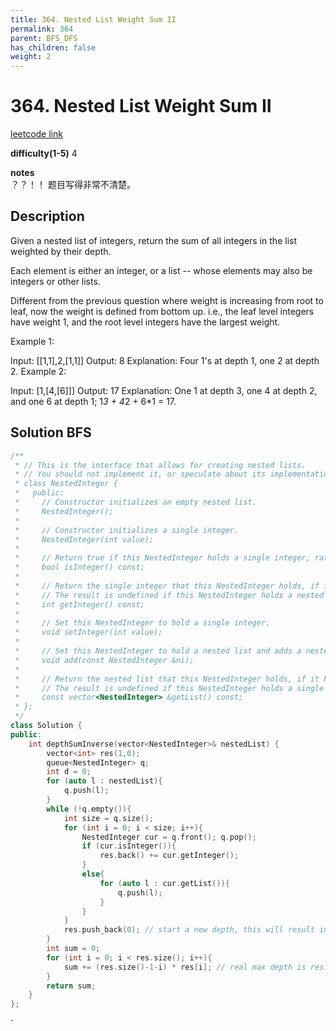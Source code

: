 ```yaml
---
title: 364. Nested List Weight Sum II
permalink: 364
parent: BFS_DFS
has_children: false
weight: 2
---
```

# 364. Nested List Weight Sum II
[leetcode link](https://leetcode.com/problems/nested-list-weight-sum-ii/)

**difficulty(1-5)** 
4

**notes**   
？？！！ 题目写得非常不清楚。

## Description
Given a nested list of integers, return the sum of all integers in the list weighted by their depth.

Each element is either an integer, or a list -- whose elements may also be integers or other lists.

Different from the previous question where weight is increasing from root to leaf, now the weight is defined from bottom up. i.e., the leaf level integers have weight 1, and the root level integers have the largest weight.

Example 1:

Input: [[1,1],2,[1,1]]
Output: 8 
Explanation: Four 1's at depth 1, one 2 at depth 2.
Example 2:

Input: [1,[4,[6]]]
Output: 17 
Explanation: One 1 at depth 3, one 4 at depth 2, and one 6 at depth 1; 1*3 + 4*2 + 6*1 = 17.

## Solution BFS

```c++
/**
 * // This is the interface that allows for creating nested lists.
 * // You should not implement it, or speculate about its implementation
 * class NestedInteger {
 *   public:
 *     // Constructor initializes an empty nested list.
 *     NestedInteger();
 *
 *     // Constructor initializes a single integer.
 *     NestedInteger(int value);
 *
 *     // Return true if this NestedInteger holds a single integer, rather than a nested list.
 *     bool isInteger() const;
 *
 *     // Return the single integer that this NestedInteger holds, if it holds a single integer
 *     // The result is undefined if this NestedInteger holds a nested list
 *     int getInteger() const;
 *
 *     // Set this NestedInteger to hold a single integer.
 *     void setInteger(int value);
 *
 *     // Set this NestedInteger to hold a nested list and adds a nested integer to it.
 *     void add(const NestedInteger &ni);
 *
 *     // Return the nested list that this NestedInteger holds, if it holds a nested list
 *     // The result is undefined if this NestedInteger holds a single integer
 *     const vector<NestedInteger> &getList() const;
 * };
 */
class Solution {
public:
    int depthSumInverse(vector<NestedInteger>& nestedList) {
        vector<int> res(1,0);
        queue<NestedInteger> q;
        int d = 0;
        for (auto l : nestedList){
            q.push(l);
        }
        while (!q.empty()){
            int size = q.size();
            for (int i = 0; i < size; i++){
                NestedInteger cur = q.front(); q.pop();
                if (cur.isInteger()){
                    res.back() += cur.getInteger();
                }
                else{
                    for (auto l : cur.getList()){
                        q.push(l);
                    }
                }
            }
            res.push_back(0); // start a new depth, this will result in exccesive one line of 0 in res. 
        }
        int sum = 0;
        for (int i = 0; i < res.size(); i++){
            sum += (res.size()-1-i) * res[i]; // real max depth is res.size()-1 because of that 1 additional line.
        }
        return sum;
    }
};

```

<!-- 
Default label
{: .label }

Blue label
{: .label .label-blue }

Stable
{: .label .label-green }

New release
{: .label .label-purple }

Coming soon
{: .label .label-yellow }

Deprecated
{: .label .label-red } -->
`